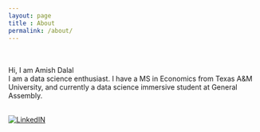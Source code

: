 ```yaml
---
layout: page
title : About
permalink: /about/
---
```


  <BR><br>
 Hi, I am Amish Dalal <br>
 I am a data science enthusiast. I have a MS in Economics from Texas A&M University, and currently a data science immersive student at General Assembly.<br><br>

[![LinkedIN](https://static.licdn.com/scds/common/u/img/icon/apple-touch-icon.png)](https://www.linkedin.com/in/amish-dalal-0743b3a)

